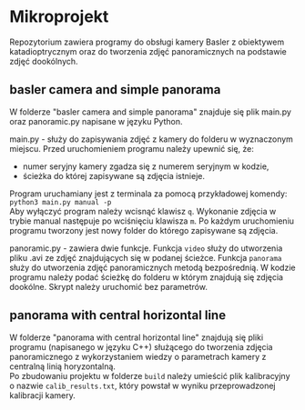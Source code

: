 # Mikroprojekt
Repozytorium zawiera programy do obsługi kamery Basler z obiektywem katadioptrycznym oraz do tworzenia zdjęć panoramicznych na podstawie zdjęć dookólnych.


## basler camera and simple panorama  
W folderze "basler camera and simple panorama" znajduje się plik main.py oraz panoramic.py napisane w języku Python.

main.py - służy do zapisywania zdjęć z kamery do folderu w wyznaczonym miejscu. Przed uruchomieniem programu należy upewnić się, że:
- numer seryjny kamery zgadza się z numerem seryjnym w kodzie,
- ścieżka do której zapisywane są zdjęcia istnieje.

Program uruchamiany jest z terminala za pomocą przykładowej komendy: `python3 main.py manual -p`  
Aby wyłączyć program należy wcisnąć klawisz `q`. Wykonanie zdjęcia w trybie manual następuje po wciśnięciu klawisza `m`.
Po każdym uruchomieniu programu tworzony jest nowy folder do którego zapisywane są zdjęcia.

panoramic.py - zawiera dwie funkcje. Funkcja `video` służy do utworzenia pliku .avi ze zdjęć znajdujących się w podanej ścieżce. Funkcja `panorama` służy do utworzenia zdjęć panoramicznych metodą bezpośrednią. W kodzie programu należy podać ścieżkę do folderu w którym znajdują się zdjęcia dookólne. Skrypt należy uruchomić bez parametrów.

## panorama with central horizontal line  
W folderze "panorama with central horizontal line" znajdują się pliki programu (napisanego w języku C++) służącego do tworzenia zdjęcia panoramicznego z wykorzystaniem wiedzy o parametrach kamery z centralną linią horyzontalną.  
Po zbudowaniu projektu w folderze `build` należy umieścić plik kalibracyjny o nazwie `calib_results.txt`, który powstał w wyniku przeprowadzonej kalibracji kamery.
